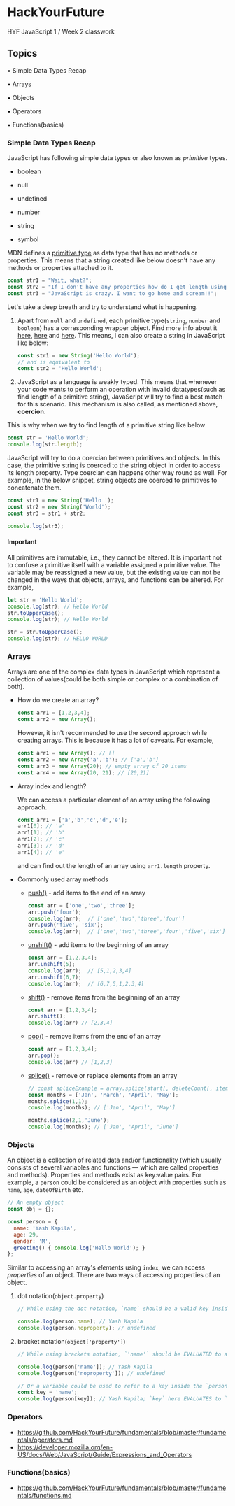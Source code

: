 # HackYourFuture

HYF JavaScript 1 / Week 2 classwork

## Topics

• Simple Data Types Recap

• Arrays

• Objects

• Operators

• Functions(basics)

### Simple Data Types Recap

JavaScript has following simple data types or also known as _primitive_ types.

- boolean

- null

- undefined

- number

- string

- symbol

MDN defines a [primitive type](https://developer.mozilla.org/en-US/docs/Glossary/Primitive) as data type that has no methods or properties. This means that a string created like below doesn't have any methods or properties attached to it.

```JavaScript
const str1 = "Wait, what?";
const str2 = "If I don't have any properties how do I get length using str1.length?";
const str3 = "JavaScript is crazy. I want to go home and scream!!";
```

Let's take a deep breath and try to understand what is happening.

1. Apart from `null` and `undefined`, each primitive type(`string`, `number` and `boolean`) has a corresponding wrapper object. Find more info about it [here](https://developer.mozilla.org/nl/docs/Web/JavaScript/Reference/Global_Objects/String), [here](https://developer.mozilla.org/nl/docs/Web/JavaScript/Reference/Global_Objects/Number) and [here](https://developer.mozilla.org/nl/docs/Web/JavaScript/Reference/Global_Objects/Boolean). This means, I can also create a string in JavaScript like below:

    ```JavaScript
    const str1 = new String('Hello World');
    // and is equivalent to
    const str2 = 'Hello World';
    ```

2. JavaScript as a language is weakly typed. This means that whenever your code wants to perform an operation with invalid datatypes(such as find length of a primitive string), JavaScript will try to find a best match for this scenario. This mechanism is also called, as mentioned above, **coercion**.

This is why when we try to find length of a primitive string like below

```JavaScript
const str = 'Hello World';
console.log(str.length);
```

JavaScript will try to do a coercian between primitives and objects. In this case, the primitive string is coerced to the string object in order to access its length property. Type coercian can happens other way round as well. For example, in the below snippet, string objects are coerced to primitives to concatenate them.

```JavaScript
const str1 = new String('Hello ');
const str2 = new String('World');
const str3 = str1 + str2;

console.log(str3);
```

#### Important

All primitives are immutable, i.e., they cannot be altered. It is important not to confuse a primitive itself with a variable assigned a primitive value. The variable may be reassigned a new value, but the existing value can not be changed in the ways that objects, arrays, and functions can be altered. For example,

```JavaScript
let str = 'Hello World';
console.log(str); // Hello World
str.toUpperCase();
console.log(str); // Hello World

str = str.toUpperCase();
console.log(str); // HELLO WORLD
```

### Arrays

Arrays are one of the complex data types in JavaScript which represent a collection of values(could be both simple or complex or a combination of both).

- How do we create an array?

    ```JavaScript
    const arr1 = [1,2,3,4];
    const arr2 = new Array();
    ```

    However, it isn't recommended to use the second approach while creating arrays. This is because it has a lot of caveats. For example,

    ```JavaScript
    const arr1 = new Array(); // []
    const arr2 = new Array('a','b'); // ['a','b']
    const arr3 = new Array(20); // empty array of 20 items
    const arr4 = new Array(20, 21); // [20,21]
    ```

- Array index and length?

    We can access a particular element of an array using the following approach.

    ```JavaScript
    const arr1 = ['a','b','c','d','e'];
    arr1[0]; // 'a'
    arr1[1]; // 'b'
    arr1[2]; // 'c'
    arr1[3]; // 'd'
    arr1[4]; // 'e'
    ```

    and can find out the length of an array using `arr1.length` property.

- Commonly used array methods

    - [push()](https://developer.mozilla.org/en-US/docs/Web/JavaScript/Reference/Global_Objects/Array/push) - add items to the end of an array

        ```JavaScript
        const arr = ['one','two','three'];
        arr.push('four');
        console.log(arr);  // ['one','two','three','four']
        arr.push('five', 'six');
        console.log(arr);  // ['one','two','three','four','five','six']
        ```

    - [unshift()](https://developer.mozilla.org/en-US/docs/Web/JavaScript/Reference/Global_Objects/Array/unshift) - add items to the beginning of an array

        ```JavaScript
        const arr = [1,2,3,4];
        arr.unshift(5);
        console.log(arr);  // [5,1,2,3,4]
        arr.unshift(6,7);
        console.log(arr);  // [6,7,5,1,2,3,4]
        ```

    - [shift()](https://developer.mozilla.org/en-US/docs/Web/JavaScript/Reference/Global_Objects/Array/shift) - remove items from the beginning of an array

        ```JavaScript
        const arr = [1,2,3,4];
        arr.shift();
        console.log(arr) // [2,3,4]
        ```

    - [pop()](https://developer.mozilla.org/en-US/docs/Web/JavaScript/Reference/Global_Objects/Array/pop) - remove items from the end of an array

        ```JavaScript
        const arr = [1,2,3,4];
        arr.pop();
        console.log(arr) // [1,2,3]
        ```

    - [splice()](https://developer.mozilla.org/en-US/docs/Web/JavaScript/Reference/Global_Objects/Array/splice) - remove or replace elements from an array

        ```JavaScript
        // const spliceExample = array.splice(start[, deleteCount[, item1[, item2[, ...]]]]);
        const months = ['Jan', 'March', 'April', 'May'];
        months.splice(1,1);
        console.log(months); // ['Jan', 'April', 'May']

        months.splice(2,1,'June');
        console.log(months); // ['Jan', 'April', 'June']
        ```

### Objects

An object is a collection of related data and/or functionality (which usually consists of several variables and functions — which are called properties and methods). Properties and methods exist as key:value pairs. For example, a `person` could be considered as an object with properties such as `name`, `age`, `dateOfBirth` etc.

```JavaScript
// An empty object
const obj = {};

const person = {
  name: 'Yash Kapila',
  age: 29,
  gender: 'M',
  greeting() { console.log('Hello World'); }
};
```

Similar to accessing an array's _elements_ using `index`, we can access _properties_ of an object. There are two ways of accessing properties of an object.

1. dot notation(`object.property`)

    ```JavaScript
    // While using the dot notation, `name` should be a valid key inside `person` object

    console.log(person.name); // Yash Kapila
    console.log(person.noproperty); // undefined
    ```

2. bracket notation(`object['property']`)

    ```JavaScript
    // While using brackets notation, `'name'` should be EVALUATED to a valid key inside `person` object

    console.log(person['name']); // Yash Kapila
    console.log(person['noproperty']); // undefined

    // Or a variable could be used to refer to a key inside the `person` object
    const key = 'name';
    console.log(person[key]); // Yash Kapila; `key` here EVALUATES to `name` which is a valid key in person
    ```

### Operators

- https://github.com/HackYourFuture/fundamentals/blob/master/fundamentals/operators.md
- https://developer.mozilla.org/en-US/docs/Web/JavaScript/Guide/Expressions_and_Operators

### Functions(basics)

- https://github.com/HackYourFuture/fundamentals/blob/master/fundamentals/functions.md
